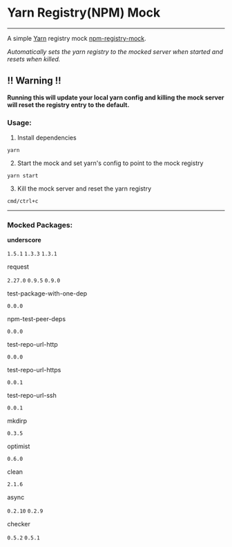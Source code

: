 # Yarn Registry(NPM) Mock

---

A simple [Yarn](https://yarnpkg.com) registry mock [npm-registry-mock](https://github.com/npm/npm-registry-mock).

*Automatically sets the yarn registry to the mocked server when started and resets when killed.*

## !! Warning !!
**Running this will update your local yarn config and killing the mock server will reset the registry entry to the default.**

### Usage:

1. Install dependencies

`yarn`

2. Start the mock and set yarn's config to point to the mock registry

`yarn start`

3. Kill the mock server and reset the yarn registry

`cmd/ctrl+c`

---


### Mocked Packages:

**underscore**

`1.5.1`
`1.3.3`
`1.3.1`

request

`2.27.0`
`0.9.5`
`0.9.0`

test-package-with-one-dep

`0.0.0`

npm-test-peer-deps

`0.0.0`

test-repo-url-http

`0.0.0`

test-repo-url-https

`0.0.1`

test-repo-url-ssh

`0.0.1`

mkdirp

`0.3.5`

optimist

`0.6.0`

clean

`2.1.6`

async

`0.2.10`
`0.2.9`

checker

`0.5.2`
`0.5.1`
